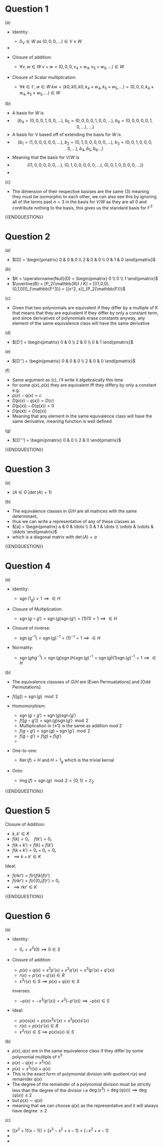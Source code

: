 # Question 1

(a)

- Identity:
	- $0_V \in W$ as $(0,0,0, \dots) \in V \land W$
- 
- Closure of addition:
	- $\forall v,w \in W \; v + w = (0,0,0, v_4 + w_4, v_5 + w_5, \dots) \in W$

- Closure of Scalar multiplication:
	- $\forall k \in \mathbb{F}, w \in W \;kw = (k0, k0, k0, k_4 \times w_4, k_5 \times w_5, \dots) =  (0, 0, 0, k_4 \times w_4, k_5 \times w_5, \dots)\in W$ 


(b)

- A basis for $W$ is 
- $$\{ b_4 = (0,0,0,1,0,0,\dots), \; b_5 = (0,0,0,0,1,0,0,\dots), \;b_6 = (0,0,0,0,0,1,0,\dots), \;  \dots \}$$
- A basis for V based off of extending the basis for $W$ is
-  $$\{ b_1 = (1,0,0,0,0,0,\dots), \; b_2 = (0,1,0,0,0,0,0,\dots), \;b_3 = (0,0,1,0,0,0,0,\dots), \;  b_4, b_5, b_6 \dots \}$$
- Meaning that the basis for $V/W$ is 
- $$\{(1,0,0,0,0,0,\dots), \; (0,1,0,0,0,0,0,\dots), \; (0,0,1,0,0,0,0,\dots)\}$$
- 
(c)

- The dimension of their respective basises are the same $(3)$ meaning they must be isomorphic to each other, we can also see this by ignoring all of the terms past $n = 3$ in the basis for $V/W$ as they are all 0 and contribute nothing to the basis, this gives us the standard basis for $\mathbb{F}^3$


{{ENDQUESTION}}

# Question 2

(a)

- $[D] = \begin{pmatrix} 0 & 0 & 0 \\ 2 & 0 & 0 \\ 0 & 1 & 0 \end{pmatrix}$

(b)

- $K = \operatorname{Null}(D) = \begin{pmatrix} 0 \\ 0 \\ 1 \end{pmatrix}$
- $\overline{B} = [P_2(\mathbb{R}) / K] = [((1,0,0), (0,1,0))]_{\mathbb{F^3}} = [(x^2, x)]_{P_2(\mathbb{F})}$

(c)

- Given that two polynomials are equivalent if they differ by a multiple of $K$ that means that they are equivalent if they differ by only a constant term, and since derivatives of polynomials erase constants anyway, any element of the same equivalence class will have the same derivative

(d)

- $[D'] = \begin{pmatrix} 0 & 0  \\ 2 & 0 \\ 0 & 1  \end{pmatrix}$

(e)

- $[D''] = \begin{pmatrix} 0 & 0 & 0 \\ 2 & 0 & 0 \end{pmatrix}$

(f)

- Same argument as (c), i'll write it algebraically this time
- for some $q(x), p(x)$ they are equivalent iff they differy by only a constant e.g.
- $p(x) - q(x) = c$
- $D(p(x) - q(x)) = D(c)$
- $D(p(x)) - D(q(x)) = 0$
- $D(p(x)) = D(q(x))$
- Meaning that any element in the same equivalence class will have the same derivative, meaning function is well defined

(g)

- $[D'''] = \begin{pmatrix} 0 & 0 \\ 2 & 0 \end{pmatrix}$

{{ENDQUESTION}}

# Question 3

(a)

- $\{A \in G \ | \operatorname{det}(A) = 1\}$

(b)

- The equivalence classes in $G/H$ are all matrices with the same determinant,
- thus we can write a representative of any of these classes as 
- $[a] = \begin{pmatrix} a  & 0 & \dots \\ 0 & 1 & \dots \\ \vdots & \vdots & \ddots \end{pmatrix}$
- which is a diagonal matrix with $\operatorname{det}(A) = a$ 

{{ENDQUESTION}}

# Question 4

(a)

- Identity: 
	- $\operatorname{sgn}(1_g) = 1 \implies \in H$

- Closure of Multiplication:
	- $\operatorname{sgn}(g \circ g') = \operatorname{sgn}(g)\operatorname{sgn}(g') = (1)(1) = 1 \implies \in H$

- Closure of inverse:
	- $\operatorname{sgn}(g^{-1}) = \operatorname{sgn}(g)^{-1} = (1)^{-1} = 1 \implies \in H$

- Normality:
	- $\operatorname{sgn}(ghg^{-1}) = \operatorname{sgn}(g)\operatorname{sgn}(h)\operatorname{sgn}(g)^{-1} = \operatorname{sgn}(g)(1)\operatorname{sgn}(g)^{-1} = 1 \implies \in H$

(b)

- The equivalence classses of $G/H$ are $[\text{Even Permuatations}]$ and $[\text{Odd Permutations}]$
- $f([g]) = \operatorname{sgn}(g) \mod 2$

- Homomorphism:
	-  $\operatorname{sgn}(g \circ g') = \operatorname{sgn}(g)\operatorname{sgn}(g')$
	-  $f([g \circ g']) = \operatorname{sgn}(g)\operatorname{sgn}(g') \mod 2$
	- Multiplication in $\{\pm 1\}$ is the same as addition mod 2
	-  $f(g \circ g') = \operatorname{sgn}(g) + \operatorname{sgn}(g') \mod 2$
	-  $f(g \circ g') = f(g) + f(g')$
	- 

- One-to-one:
	- $\operatorname{Ker}(f) = H$ and $H = 1_g$ which is the trivial kernal

- Onto:
	- $\operatorname{Img}(f) = \operatorname{sgn}(g) \mod 2 = \{0,1\} = \mathbb{Z}_2$


{{ENDQUESTION}}

# Question 5

Closure of Addition:
- $k,k' \in K$
- $f(k) = 0_r \quad f(k') = 0_r$
- $f(k+k') = f(k) + f(k')$
- $f(k+k') = 0_r + 0_r = 0_r$
- $\implies k + k' \in K$

Ideal:
- $f(rkr') = f(r)f(k)f(r')$
- $f(rkr') = f(r)(0_r)f(r') = 0_r$
- $\implies rkr' \in K$


{{ENDQUESTION}}

# Question 6

(a)

- Identity:
	- $0_r = x^3(0) \implies 0 \in S$

- Closure of addition
	- $p(x) + q(x) = x^3p'(x) + x^3q'(x) = x^3(p'(x) + q'(x))$
	- $r(x) = p'(x) + q'(x) \in R$
	- $x^3r(x) \in S \implies p(x) + q(x) \in S$

	Inverses:
	- $-p(x) = -x^3(p'(x)) = x^3(-p'(x)) \implies -p(x) \in S$

- Ideal:
	- $p(x)s(x) = p(x)x^3s'(x) = x^3p(x)s'(x)$
	- $r(x) = p(x)s'(x) \in R$
	- $x^3r(x) \in S \implies p(x)s(x) \in S$


(b)

- $p(x),q(x)$ are in the same equivalence class if they differ by some polynomial multiple of $x^3$
- $p(x) - q(x) = x^3r(x)$
- $p(x) = x^3r(x) + q(x)$
- This is the exact form of polymomial division with quotient $r(x)$ and remainder $q(x)$
- The degree of the remainder of a polynomial division must be strictly less than the degree of the divisior i.e $\operatorname{deg}(x^3) > \operatorname{deg}(q(x)) \implies \operatorname{deg}(q(x)) \leq 2$
- but $p(x) \sim q(x)$ 
- meaning that we can choose $q(x)$ as the representative and it will always have degree $\leq 2$

(c)

- $[(x^2 + 1)(x-1)] = [x^3 -x^2 + x -1] =  [-x^2 + x - 1]$
- 
- 